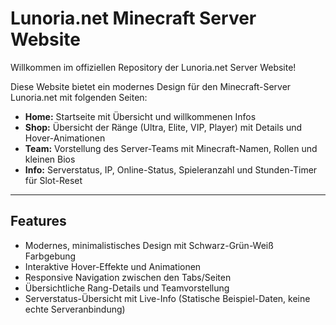 # Lunoria.net Minecraft Server Website

Willkommen im offiziellen Repository der Lunoria.net Server Website!

Diese Website bietet ein modernes Design für den Minecraft-Server Lunoria.net mit folgenden Seiten:

- **Home:** Startseite mit Übersicht und willkommenen Infos  
- **Shop:** Übersicht der Ränge (Ultra, Elite, VIP, Player) mit Details und Hover-Animationen  
- **Team:** Vorstellung des Server-Teams mit Minecraft-Namen, Rollen und kleinen Bios  
- **Info:** Serverstatus, IP, Online-Status, Spieleranzahl und Stunden-Timer für Slot-Reset  

---

## Features

- Modernes, minimalistisches Design mit Schwarz-Grün-Weiß Farbgebung  
- Interaktive Hover-Effekte und Animationen  
- Responsive Navigation zwischen den Tabs/Seiten  
- Übersichtliche Rang-Details und Teamvorstellung  
- Serverstatus-Übersicht mit Live-Info (Statische Beispiel-Daten, keine echte Serveranbindung)  
